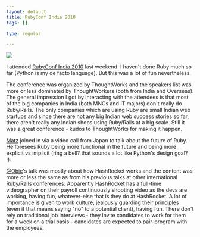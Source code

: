 ```yaml
--- 
layout: default
title: RubyConf India 2010
tags: []

type: regular

---
```

<img src="http://farm5.static.flickr.com/4068/4449784971_f80e4e7eea.jpg"/>

I attended [RubyConf India 2010](rubyconfindia.org/) last weekend. I haven't done Ruby much so far (Python is my de facto language). But this was a lot of fun nevertheless.

The conference was organized by ThoughtWorks and the speakers list was more or less dominated by ThoughtWorkers (both from India and Overseas). The general impression I got by interacting with the attendees is that most of the big companies in India (both MNCs and IT majors) don't really do Ruby/Rails. The only companies which are using Ruby are small Indian web startups and since there are not any big Indian web success stories so far, there aren't really any Indian shops using Ruby/Rails at a big scale. Still it was a great conference - kudos to ThoughtWorks for making it happen.

[Matz](http://twitter.com/yukihiro_matz) joined in via a video call from Japan to talk about the future of Ruby. He foresees Ruby being more functional in the future and being more explicit vs implicit (ring a bell? that sounds a lot like Python's design goal? :).

[@Obie](http://twitter.com/obie)'s talk was mostly about how HashRocket works and the content was more or less the same as from his previous talks at other international Ruby/Rails conferences. Apparently HashRocket has a full-time videographer on their payroll continuously shooting video as the devs are working, having fun, whatever-else that is they do at HashRocket. A lot of importance is given to work culture, jealously guarding their principles (even if that means saying "no" to a potential client), having fun. There don't rely on traditional job interviews - they invite candidates to work for them for a week on a trial basis - candidates are expected to pair-program with the employees.
